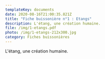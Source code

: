 ```yaml
---
templateKey: documents
date: 2020-08-16T21:00:35.821Z
title: "Fiche buissonière n°1 : Etangs"
description: L'étang, une création humaine.
file: /img/1-etangs.pdf
photo: /img/1-etangs-212x300.jpg
category: Fiches buissonières
---
```

L'étang, une création humaine.